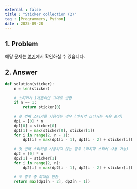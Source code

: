 ```yaml
---
external : false
title : "Sticker collection (2)"
tag : [Programmers, Python]
date : 2025-09-28
---
```


## 1. Problem

해당 문제는 [여기](https://school.programmers.co.kr/learn/courses/30/lessons/12971)에서 확인하실 수 있습니다.

## 2. Answer

```py
def solution(sticker):
    n = len(sticker)
    
    # 스티커가 1개뿐이면 그대로 반환
    if n == 1:
        return sticker[0]
    
    # 첫 번째 스티커를 사용하는 경우 (마지막 스티커는 사용 불가)
    dp1 = [0] * n
    dp1[0] = sticker[0]
    dp1[1] = max(sticker[0], sticker[1])
    for i in range(2, n - 1):
        dp1[i] = max(dp1[i - 1], dp1[i - 2] + sticker[i])
    
    # 첫 번째 스티커를 사용하지 않는 경우 (마지막 스티커 사용 가능)
    dp2 = [0] * n
    dp2[1] = sticker[1]
    for i in range(2, n):
        dp2[i] = max(dp2[i - 1], dp2[i - 2] + sticker[i])
    
    # 두 경우 중 최대값 반환
    return max(dp1[n - 2], dp2[n - 1])
```
